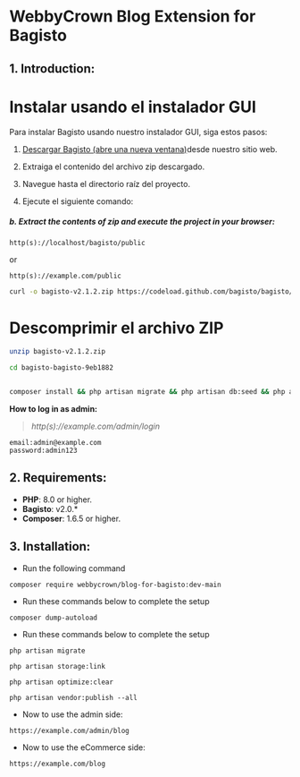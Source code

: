 # WebbyCrown Blog Extension for Bagisto

## 1. Introduction:

# Instalar usando el instalador GUI

Para instalar Bagisto usando nuestro instalador GUI, siga estos pasos:

1.  [Descargar Bagisto (abre una nueva ventana)](https://bagisto.com/en/download/)desde nuestro sitio web.
    
2.  Extraiga el contenido del archivo zip descargado.
    
3.  Navegue hasta el directorio raíz del proyecto.
    
4.  Ejecute el siguiente comando:



##### b. Extract the contents of zip and execute the project in your browser:

~~~
http(s)://localhost/bagisto/public
~~~

or

~~~
http(s)://example.com/public
~~~



```bash
curl -o bagisto-v2.1.2.zip https://codeload.github.com/bagisto/bagisto/legacy.zip/refs/tags/v2.1.2
```



# Descomprimir el archivo ZIP

```bash
unzip bagisto-v2.1.2.zip

cd bagisto-bagisto-9eb1882
```



```bash

composer install && php artisan migrate && php artisan db:seed && php artisan vendor:publish && php artisan key:generate

```



**How to log in as admin:**

> _http(s)://example.com/admin/login_

```
email:admin@example.com
password:admin123

```


## 2. Requirements:

* **PHP**: 8.0 or higher.
* **Bagisto**: v2.0.*
* **Composer**: 1.6.5 or higher.

## 3. Installation:

- Run the following command
```
composer require webbycrown/blog-for-bagisto:dev-main
```

- Run these commands below to complete the setup
```
composer dump-autoload
```

- Run these commands below to complete the setup
```
php artisan migrate
```
```
php artisan storage:link
```
```
php artisan optimize:clear
```
```
php artisan vendor:publish --all
```

- Now to use the admin side:
```
https://example.com/admin/blog
```

- Now to use the eCommerce side:
```
https://example.com/blog
```
